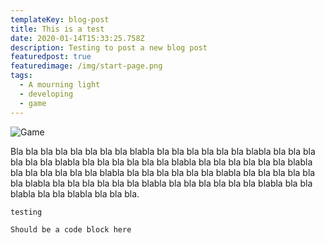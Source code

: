 ```yaml
---
templateKey: blog-post
title: This is a test
date: 2020-01-14T15:33:25.758Z
description: Testing to post a new blog post
featuredpost: true
featuredimage: /img/start-page.png
tags:
  - A mourning light
  - developing
  - game
---
```

![Game](/img/start-page.png "Image title")

Bla bla bla bla bla bla bla bla blabla bla bla bla bla bla bla blabla bla bla bla bla bla bla blabla bla bla bla bla bla bla blabla bla bla bla bla bla bla blabla bla bla bla bla bla bla blabla bla bla bla bla bla bla blabla bla bla bla bla bla bla blabla bla bla bla bla bla bla blabla bla bla bla bla bla bla blabla bla bla blabla bla bla blabla bla bla bla.



`testing`

```
Should be a code block here
```

